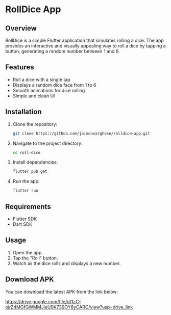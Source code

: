 # RollDice App

## Overview
RollDice is a simple Flutter application that simulates rolling a dice. The app provides an interactive and visually appealing way to roll a dice by tapping a button, generating a random number between 1 and 6.

## Features
- Roll a dice with a single tap
- Displays a random dice face from 1 to 6
- Smooth animations for dice rolling
- Simple and clean UI

## Installation
1. Clone the repository:
   ```sh
   git clone https://github.com/jaimonvarghese/rolldice-app.git
   ```
2. Navigate to the project directory:
   ```sh
   cd roll-dice
   ```
3. Install dependencies:
   ```sh
   flutter pub get
   ```
4. Run the app:
   ```sh
   flutter run
   ```

## Requirements
- Flutter SDK
- Dart SDK

## Usage
1. Open the app.
2. Tap the "Roll" button.
3. Watch as the dice rolls and displays a new number.
 
## Download APK

You can download the latest APK from the link below:

https://drive.google.com/file/d/1zC-ojrZ4MGfGWMMJieU9K739OY6yCARC/view?usp=drive_link



